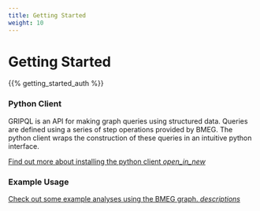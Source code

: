 ```yaml
---
title: Getting Started
weight: 10
---
```


# Getting Started

{{% getting_started_auth %}}

### Python Client

GRIPQL is an API for making graph queries using structured data. Queries are defined using a series of step operations provided by BMEG. The python client wraps the construction of these queries in an intuitive python interface.

<a href="https://bmeg.github.io/grip/docs/queries/getting_started" target="_blank" >Find out more about installing the python client <i class="material-icons">open_in_new</i></a>


### Example Usage

<a href=/analyze/examples >Check out some example analyses using the BMEG graph. <i class="material-icons">descriptions</i></a>
